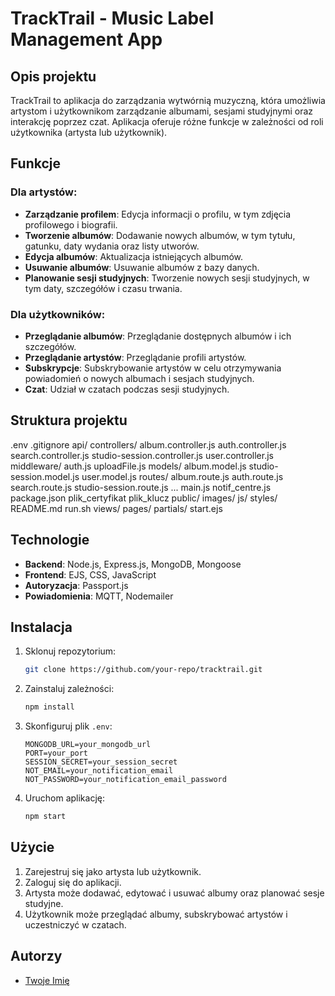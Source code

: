 # TrackTrail - Music Label Management App

## Opis projektu

TrackTrail to aplikacja do zarządzania wytwórnią muzyczną, która umożliwia artystom i użytkownikom zarządzanie albumami, sesjami studyjnymi oraz interakcję poprzez czat. Aplikacja oferuje różne funkcje w zależności od roli użytkownika (artysta lub użytkownik).

## Funkcje

### Dla artystów:
- **Zarządzanie profilem**: Edycja informacji o profilu, w tym zdjęcia profilowego i biografii.
- **Tworzenie albumów**: Dodawanie nowych albumów, w tym tytułu, gatunku, daty wydania oraz listy utworów.
- **Edycja albumów**: Aktualizacja istniejących albumów.
- **Usuwanie albumów**: Usuwanie albumów z bazy danych.
- **Planowanie sesji studyjnych**: Tworzenie nowych sesji studyjnych, w tym daty, szczegółów i czasu trwania.

### Dla użytkowników:
- **Przeglądanie albumów**: Przeglądanie dostępnych albumów i ich szczegółów.
- **Przeglądanie artystów**: Przeglądanie profili artystów.
- **Subskrypcje**: Subskrybowanie artystów w celu otrzymywania powiadomień o nowych albumach i sesjach studyjnych.
- **Czat**: Udział w czatach podczas sesji studyjnych.

## Struktura projektu
.env .gitignore api/ controllers/ album.controller.js auth.controller.js search.controller.js studio-session.controller.js user.controller.js middleware/ auth.js uploadFile.js models/ album.model.js studio-session.model.js user.model.js routes/ album.route.js auth.route.js search.route.js studio-session.route.js ... main.js notif_centre.js package.json plik_certyfikat plik_klucz public/ images/ js/ styles/ README.md run.sh views/ pages/ partials/ start.ejs



## Technologie

- **Backend**: Node.js, Express.js, MongoDB, Mongoose
- **Frontend**: EJS, CSS, JavaScript
- **Autoryzacja**: Passport.js
- **Powiadomienia**: MQTT, Nodemailer

## Instalacja

1. Sklonuj repozytorium:
    ```sh
    git clone https://github.com/your-repo/tracktrail.git
    ```
2. Zainstaluj zależności:
    ```sh
    npm install
    ```
3. Skonfiguruj plik `.env`:
    ```env
    MONGODB_URL=your_mongodb_url
    PORT=your_port
    SESSION_SECRET=your_session_secret
    NOT_EMAIL=your_notification_email
    NOT_PASSWORD=your_notification_email_password
    ```
4. Uruchom aplikację:
    ```sh
    npm start
    ```

## Użycie

1. Zarejestruj się jako artysta lub użytkownik.
2. Zaloguj się do aplikacji.
3. Artysta może dodawać, edytować i usuwać albumy oraz planować sesje studyjne.
4. Użytkownik może przeglądać albumy, subskrybować artystów i uczestniczyć w czatach.

## Autorzy

- [Twoje Imię](https://github.com/your-profile)

